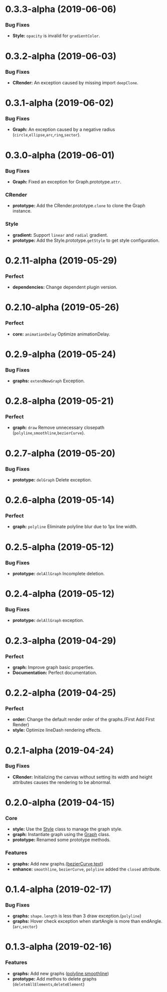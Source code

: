 # 0.3.3-alpha (2019-06-06)

### Bug Fixes

- **Style:** `opacity` is invalid for `gradientColor`.

# 0.3.2-alpha (2019-06-03)

### Bug Fixes

- **CRender:** An exception caused by missing import `deepClone`.

# 0.3.1-alpha (2019-06-02)

### Bug Fixes

- **Graph:** An exception caused by a negative radius (`circle`,`ellipse`,`arc`,`ring`,`sector`).

# 0.3.0-alpha (2019-06-01)

### Bug Fixes

- **Graph:** Fixed an exception for Graph.prototype.`attr`.

### CRender

- **prototype:** Add the CRender.prototype.`clone` to clone the Graph instance.

### Style

- **gradient:** Support `linear` and `radial` gradient.
- **prototype:** Add the Style.prototype.`getStyle` to get style configuration.


# 0.2.11-alpha (2019-05-29)

### Perfect

- **dependencies:** Change dependent plugin version.

# 0.2.10-alpha (2019-05-26)

### Perfect

- **core:** `animationDelay` Optimize animationDelay.

# 0.2.9-alpha (2019-05-24)

### Bug Fixes

- **graphs:** `extendNewGraph` Exception.

# 0.2.8-alpha (2019-05-21)

### Perfect

- **graph:** `draw` Remove unnecessary closepath (`polyline`,`smoothline`,`bezierCurve`).

# 0.2.7-alpha (2019-05-20)

### Bug Fixes

- **prototype:** `delGraph` Delete exception.

# 0.2.6-alpha (2019-05-14)

### Perfect

- **graph:** `polyline` Eliminate polyline blur due to 1px line width.

# 0.2.5-alpha (2019-05-12)

### Bug Fixes

- **prototype:** `delAllGraph` Incomplete deletion.

# 0.2.4-alpha (2019-05-12)

### Bug Fixes

- **prototype:** `delAllGraph` exception.

# 0.2.3-alpha (2019-04-29)

### Perfect

- **graph:** Improve graph basic properties.
- **Documentation:** Perfect documentation.

# 0.2.2-alpha (2019-04-25)

### Perfect

- **order:** Change the default render order of the graphs.(First Add First Render)
- **style:** Optimize lineDash rendering effects.

# 0.2.1-alpha (2019-04-24)

### Bug Fixes

- **CRender:** Initializing the canvas without setting its width and height attributes causes the rendering to be abnormal.

# 0.2.0-alpha (2019-04-15)

### Core

- **style:** Use the [Style](https://github.com/jiaming743/CRender#class-style) class to manage the graph style.
- **graph:** Instantiate graph using the [Graph](https://github.com/jiaming743/CRender#class-graph) class.
- **prototype:** Renamed some prototype methods.

### Features

- **graphs:** Add new graphs.([bezierCurve](https://github.com/jiaming743/CRender#bezierCurve),[text](https://github.com/jiaming743/CRender#text))
- **enhance:** `smoothline`, `bezierCurve`, `polyline` added the `closed` attribute.

# 0.1.4-alpha (2019-02-17)

### Bug Fixes

- **graphs:** `shape.length` is less than 3 draw exception.(`polyline`)
- **graphs:** Hover check exception when startAngle is more than endAngle.(`arc`,`sector`)

# 0.1.3-alpha (2019-02-16)

### Features

- **graphs:** Add new graphs ([polyline](https://github.com/jiaming743/CRender#polyline),[smoothline](https://github.com/jiaming743/CRender#smoothline))
- **prototype:** Add methos to delete graphs (`deleteAllElements`,`deleteElement`)